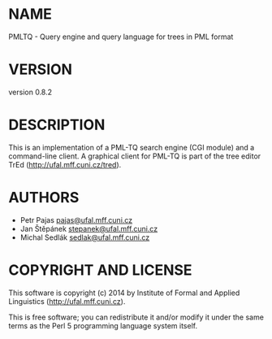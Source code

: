 # NAME

PMLTQ - Query engine and query language for trees in PML format

# VERSION

version 0.8.2

# DESCRIPTION

This is an implementation of a PML-TQ search engine (CGI module) and a
command-line client. A graphical client for PML-TQ is part of the tree editor
TrEd (http://ufal.mff.cuni.cz/tred).

# AUTHORS

- Petr Pajas <pajas@ufal.mff.cuni.cz>
- Jan Štěpánek <stepanek@ufal.mff.cuni.cz>
- Michal Sedlák <sedlak@ufal.mff.cuni.cz>

# COPYRIGHT AND LICENSE

This software is copyright (c) 2014 by Institute of Formal and Applied Linguistics (http://ufal.mff.cuni.cz).

This is free software; you can redistribute it and/or modify it under
the same terms as the Perl 5 programming language system itself.
